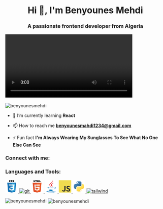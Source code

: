 <h1 align="center">Hi 👋, I'm Benyounes Mehdi</h1>
<h3 align="center">A passionate frontend developer from Algeria</h3>
<video width="400" controls>
  <source src="https://media.tenor.com/NOYF3f82b_gAAAAC/programmer.gif">
</video>

<p align="left"> <img src="https://komarev.com/ghpvc/?username=benyounesmehdi&label=Profile%20views&color=0e75b6&style=flat" alt="benyounesmehdi" /> </p>

- 🌱 I’m currently learning **React**

- 📫 How to reach me **benyounesmahdi1234@gmail.com**

- ⚡ Fun fact **I'm Always Wearing My Sunglasses To See What No One Else Can See**

<h3 align="left">Connect with me:</h3>
<p align="left">
</p>

<h3 align="left">Languages and Tools:</h3>
<p align="left"> <a href="https://www.w3schools.com/css/" target="_blank" rel="noreferrer"> <img src="https://raw.githubusercontent.com/devicons/devicon/master/icons/css3/css3-original-wordmark.svg" alt="css3" width="40" height="40"/> </a> <a href="https://git-scm.com/" target="_blank" rel="noreferrer"> <img src="https://www.vectorlogo.zone/logos/git-scm/git-scm-icon.svg" alt="git" width="40" height="40"/> </a> <a href="https://www.w3.org/html/" target="_blank" rel="noreferrer"> <img src="https://raw.githubusercontent.com/devicons/devicon/master/icons/html5/html5-original-wordmark.svg" alt="html5" width="40" height="40"/> </a> <a href="https://www.java.com" target="_blank" rel="noreferrer"> <img src="https://raw.githubusercontent.com/devicons/devicon/master/icons/java/java-original.svg" alt="java" width="40" height="40"/> </a> <a href="https://developer.mozilla.org/en-US/docs/Web/JavaScript" target="_blank" rel="noreferrer"> <img src="https://raw.githubusercontent.com/devicons/devicon/master/icons/javascript/javascript-original.svg" alt="javascript" width="40" height="40"/> </a> <a href="https://www.python.org" target="_blank" rel="noreferrer"> <img src="https://raw.githubusercontent.com/devicons/devicon/master/icons/python/python-original.svg" alt="python" width="40" height="40"/> </a> <a href="https://tailwindcss.com/" target="_blank" rel="noreferrer"> <img src="https://www.vectorlogo.zone/logos/tailwindcss/tailwindcss-icon.svg" alt="tailwind" width="40" height="40"/> </a> </p>

<p><img align="left" src="https://github-readme-stats.vercel.app/api/top-langs?username=benyounesmehdi&show_icons=true&locale=en&layout=compact" alt="benyounesmehdi" /></p>

<p>&nbsp;<img align="center" src="https://github-readme-stats.vercel.app/api?username=benyounesmehdi&show_icons=true&locale=en" alt="benyounesmehdi" /></p>
